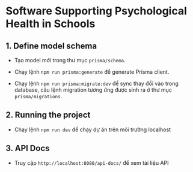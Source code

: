 # Software Supporting Psychological Health in Schools

## 1. Define model schema

- Tạo model mới trong thư mục `prisma/schema`.

- Chạy lệnh `npm run prisma:generate` để generate Prisma client.

- Chạy lệnh `npm run prisma:migrate:dev` để sync thay đổi vào trong database, câu lệnh migration tương ứng được sinh ra ở thư mục `prisma/migrations`.

## 2. Running the project

- Chạy lệnh `npm run dev` để chạy dự án trên môi trường localhost

## 3. API Docs

- Truy cập `http://localhost:8080/api-docs/` để xem tài liệu API
